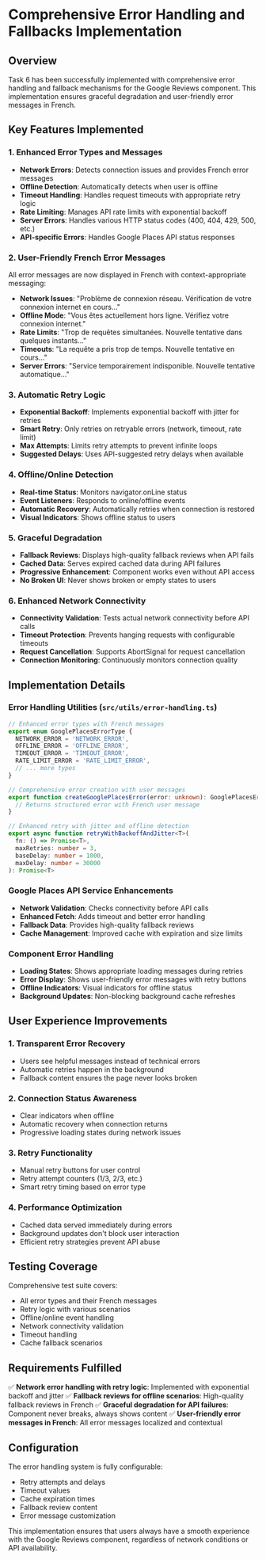 # Comprehensive Error Handling and Fallbacks Implementation

## Overview

Task 6 has been successfully implemented with comprehensive error handling and fallback mechanisms for the Google Reviews component. This implementation ensures graceful degradation and user-friendly error messages in French.

## Key Features Implemented

### 1. Enhanced Error Types and Messages

- **Network Errors**: Detects connection issues and provides French error messages
- **Offline Detection**: Automatically detects when user is offline
- **Timeout Handling**: Handles request timeouts with appropriate retry logic
- **Rate Limiting**: Manages API rate limits with exponential backoff
- **Server Errors**: Handles various HTTP status codes (400, 404, 429, 500, etc.)
- **API-specific Errors**: Handles Google Places API status responses

### 2. User-Friendly French Error Messages

All error messages are now displayed in French with context-appropriate messaging:

- **Network Issues**: "Problème de connexion réseau. Vérification de votre connexion internet en cours..."
- **Offline Mode**: "Vous êtes actuellement hors ligne. Vérifiez votre connexion internet."
- **Rate Limits**: "Trop de requêtes simultanées. Nouvelle tentative dans quelques instants..."
- **Timeouts**: "La requête a pris trop de temps. Nouvelle tentative en cours..."
- **Server Errors**: "Service temporairement indisponible. Nouvelle tentative automatique..."

### 3. Automatic Retry Logic

- **Exponential Backoff**: Implements exponential backoff with jitter for retries
- **Smart Retry**: Only retries on retryable errors (network, timeout, rate limit)
- **Max Attempts**: Limits retry attempts to prevent infinite loops
- **Suggested Delays**: Uses API-suggested retry delays when available

### 4. Offline/Online Detection

- **Real-time Status**: Monitors navigator.onLine status
- **Event Listeners**: Responds to online/offline events
- **Automatic Recovery**: Automatically retries when connection is restored
- **Visual Indicators**: Shows offline status to users

### 5. Graceful Degradation

- **Fallback Reviews**: Displays high-quality fallback reviews when API fails
- **Cached Data**: Serves expired cached data during API failures
- **Progressive Enhancement**: Component works even without API access
- **No Broken UI**: Never shows broken or empty states to users

### 6. Enhanced Network Connectivity

- **Connectivity Validation**: Tests actual network connectivity before API calls
- **Timeout Protection**: Prevents hanging requests with configurable timeouts
- **Request Cancellation**: Supports AbortSignal for request cancellation
- **Connection Monitoring**: Continuously monitors connection quality

## Implementation Details

### Error Handling Utilities (`src/utils/error-handling.ts`)

```typescript
// Enhanced error types with French messages
export enum GooglePlacesErrorType {
  NETWORK_ERROR = 'NETWORK_ERROR',
  OFFLINE_ERROR = 'OFFLINE_ERROR',
  TIMEOUT_ERROR = 'TIMEOUT_ERROR',
  RATE_LIMIT_ERROR = 'RATE_LIMIT_ERROR',
  // ... more types
}

// Comprehensive error creation with user messages
export function createGooglePlacesError(error: unknown): GooglePlacesError {
  // Returns structured error with French user message
}

// Enhanced retry with jitter and offline detection
export async function retryWithBackoffAndJitter<T>(
  fn: () => Promise<T>,
  maxRetries: number = 3,
  baseDelay: number = 1000,
  maxDelay: number = 30000
): Promise<T>
```

### Google Places API Service Enhancements

- **Network Validation**: Checks connectivity before API calls
- **Enhanced Fetch**: Adds timeout and better error handling
- **Fallback Data**: Provides high-quality fallback reviews
- **Cache Management**: Improved cache with expiration and size limits

### Component Error Handling

- **Loading States**: Shows appropriate loading messages during retries
- **Error Display**: Shows user-friendly error messages with retry buttons
- **Offline Indicators**: Visual indicators for offline status
- **Background Updates**: Non-blocking background cache refreshes

## User Experience Improvements

### 1. Transparent Error Recovery

- Users see helpful messages instead of technical errors
- Automatic retries happen in the background
- Fallback content ensures the page never looks broken

### 2. Connection Status Awareness

- Clear indicators when offline
- Automatic recovery when connection returns
- Progressive loading states during network issues

### 3. Retry Functionality

- Manual retry buttons for user control
- Retry attempt counters (1/3, 2/3, etc.)
- Smart retry timing based on error type

### 4. Performance Optimization

- Cached data served immediately during errors
- Background updates don't block user interaction
- Efficient retry strategies prevent API abuse

## Testing Coverage

Comprehensive test suite covers:

- All error types and their French messages
- Retry logic with various scenarios
- Offline/online event handling
- Network connectivity validation
- Timeout handling
- Cache fallback scenarios

## Requirements Fulfilled

✅ **Network error handling with retry logic**: Implemented with exponential backoff and jitter
✅ **Fallback reviews for offline scenarios**: High-quality fallback reviews in French
✅ **Graceful degradation for API failures**: Component never breaks, always shows content
✅ **User-friendly error messages in French**: All error messages localized and contextual

## Configuration

The error handling system is fully configurable:

- Retry attempts and delays
- Timeout values
- Cache expiration times
- Fallback review content
- Error message customization

This implementation ensures that users always have a smooth experience with the Google Reviews component, regardless of network conditions or API availability.